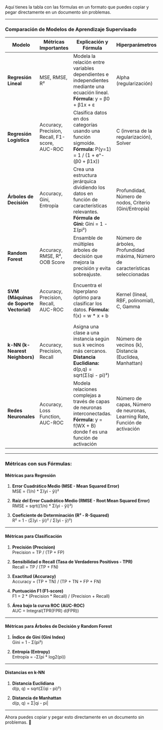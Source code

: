 Aquí tienes la tabla con las fórmulas en un formato que puedes copiar y pegar directamente en un documento sin problemas.  

---

### **Comparación de Modelos de Aprendizaje Supervisado**

| **Modelo**               | **Métricas Importantes**                              | **Explicación y Fórmula**                                             | **Hiperparámetros**                               | **Usos**                                        | **Pasos Previos (EDA y Preprocesamiento)**     |
|--------------------------|------------------------------------------------------|------------------------------------------------------------------------|-------------------------------------------------|------------------------------------------------|------------------------------------------------|
| **Regresión Lineal**     | MSE, RMSE, R²                                       | Modela la relación entre variables dependientes e independientes mediante una ecuación lineal. **Fórmula:**  y = β0 + β1x + ε | Alpha (regularización)                          | Predicción de valores continuos (precio de casas, ventas) | - Manejo de valores nulos  - Eliminación de outliers  - Normalización/Estandarización  - Análisis de correlación |
| **Regresión Logística**  | Accuracy, Precision, Recall, F1-score, AUC-ROC      | Clasifica datos en dos categorías usando una función sigmoide. **Fórmula:**  P(y=1) = 1 / (1 + e^-(β0 + β1x)) | C (inversa de la regularización), Solver       | Clasificación binaria (detección de fraudes, enfermedades) | - Balanceo de clases - Conversión de variables categóricas - Normalización de variables numéricas |
| **Árboles de Decisión**  | Accuracy, Gini, Entropía                            | Crea una estructura jerárquica dividiendo los datos en función de características relevantes. **Fórmula de Gini:** Gini = 1 - Σ(pi²) | Profundidad, Número de nodos, Criterio (Gini/Entropía) | Clasificación y regresión (diagnóstico médico, crédito bancario) | - Manejo de valores nulos - Codificación de variables categóricas |
| **Random Forest**        | Accuracy, RMSE, R², OOB Score                       | Ensamble de múltiples árboles de decisión que mejora la precisión y evita sobreajuste. | Número de árboles, Profundidad máxima, Número de características seleccionadas | Predicción en datos complejos, clasificación y regresión (clima, precios de mercado) | - Conversión de variables categóricas - Manejo de datos faltantes - Normalización |
| **SVM (Máquinas de Soporte Vectorial)** | Accuracy, Precision, Recall, AUC-ROC | Encuentra el hiperplano óptimo para clasificar los datos. **Fórmula:** f(x) = w * x + b | Kernel (lineal, RBF, polinomial), C, Gamma | Clasificación en datos con fronteras complejas (biometría, detección de spam) | - Estandarización de datos - Conversión de variables categóricas |
| **k-NN (k-Nearest Neighbors)** | Accuracy, Precision, Recall | Asigna una clase a una instancia según sus k vecinos más cercanos. **Distancia Euclidiana:** d(p,q) = sqrt(Σ(qi - pi)²) | Número de vecinos (k), Distancia (Euclídea, Manhattan) | Clasificación y regresión (recomendaciones, diagnóstico médico) | - Normalización/Estandarización - Conversión de variables categóricas |
| **Redes Neuronales**     | Accuracy, Loss Function, AUC-ROC                    | Modela relaciones complejas a través de capas de neuronas interconectadas. **Fórmula:** y = f(WX + B) donde f es una función de activación | Número de capas, Número de neuronas, Learning Rate, Función de activación | Reconocimiento de imágenes, procesamiento de lenguaje natural | - Normalización - Balanceo de clases - Conversión de variables categóricas - Creación de embeddings |

---

### **Métricas con sus Fórmulas:**

#### **Métricas para Regresión**
1. **Error Cuadrático Medio (MSE - Mean Squared Error)**  
   MSE = (1/n) * Σ(yi - ŷi)²  

2. **Raíz del Error Cuadrático Medio (RMSE - Root Mean Squared Error)**  
   RMSE = sqrt((1/n) * Σ(yi - ŷi)²)  

3. **Coeficiente de Determinación (R² - R-Squared)**  
   R² = 1 - (Σ(yi - ŷi)² / Σ(yi - ȳ)²)  

---

#### **Métricas para Clasificación**
1. **Precisión (Precision)**  
   Precision = TP / (TP + FP)  

2. **Sensibilidad o Recall (Tasa de Verdaderos Positivos - TPR)**  
   Recall = TP / (TP + FN)  

3. **Exactitud (Accuracy)**  
   Accuracy = (TP + TN) / (TP + TN + FP + FN)  

4. **Puntuación F1 (F1-score)**  
   F1 = 2 * (Precision * Recall) / (Precision + Recall)  

5. **Área bajo la curva ROC (AUC-ROC)**  
   AUC = Integral(TPR(FPR) d(FPR))  

---

#### **Métricas para Árboles de Decisión y Random Forest**
1. **Índice de Gini (Gini Index)**  
   Gini = 1 - Σ(pi²)  

2. **Entropía (Entropy)**  
   Entropía = -Σ(pi * log2(pi))  

---

#### **Distancias en k-NN**
1. **Distancia Euclidiana**  
   d(p, q) = sqrt(Σ(qi - pi)²)  

2. **Distancia de Manhattan**  
   d(p, q) = Σ|qi - pi|  

---

Ahora puedes copiar y pegar esto directamente en un documento sin problemas. 🚀
